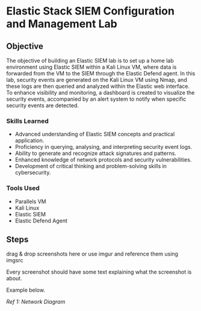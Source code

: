 # Elastic Stack SIEM Configuration and Management Lab

## Objective

The objective of building an Elastic SIEM lab is to set up a home lab environment using Elastic SIEM within a Kali Linux VM, where data is forwarded from the VM to the SIEM through the Elastic Defend agent. In this lab, security events are generated on the Kali Linux VM using Nmap, and these logs are then queried and analyzed within the Elastic web interface. To enhance visibility and monitoring, a dashboard is created to visualize the security events, accompanied by an alert system to notify when specific security events are detected.

### Skills Learned

- Advanced understanding of Elastic SIEM concepts and practical application.
- Proficiency in querying, analysing, and interpreting security event logs.
- Ability to generate and recognize attack signatures and patterns.
- Enhanced knowledge of network protocols and security vulnerabilities.
- Development of critical thinking and problem-solving skills in cybersecurity.

### Tools Used

- Parallels VM
- Kali Linux
- Elastic SIEM
- Elastic Defend Agent

## Steps
drag & drop screenshots here or use imgur and reference them using imgsrc

Every screenshot should have some text explaining what the screenshot is about.

Example below.

*Ref 1: Network Diagram*
